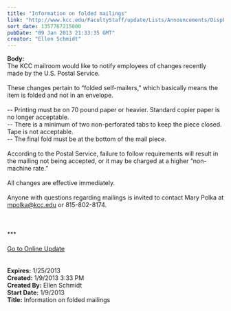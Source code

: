 ```yaml
---
title: "Information on folded mailings"
link: "http://www.kcc.edu/FacultyStaff/update/Lists/Announcements/DispForm.aspx?ID=948"
sort_date: 1357767215000
pubDate: "09 Jan 2013 21:33:35 GMT"
creator: "Ellen Schmidt"
---
```


<div><b>Body:</b> <div class="ExternalClass6EB206F0665A4E9DB6572CF159829108">
<div>The KCC mailroom would like to notify employees of changes recently made by the U.S. Postal Service.</div>
<div><br />These changes pertain to “folded self-mailers,” which basically means the item is folded and not in an envelope.</div>
<div><br />-- Printing must be on 70 pound paper or heavier. Standard copier paper is no longer acceptable.<br />-- There is a minimum of two non-perforated tabs to keep the piece closed. Tape is not acceptable.<br />-- The final fold must be at the bottom of the mail piece.</div>
<div><br />According to the Postal Service, failure to follow requirements will result in the mailing not being accepted, or it may be charged at a higher “non-machine rate.”</div>
<div><br />All changes are effective immediately.</div>
<div><br />Anyone with questions regarding mailings is invited to contact Mary Polka at <a href="mailto:mpolka@kcc.edu">mpolka@kcc.edu</a> or 815-802-8174.</div>
<div> </div>
<div>
<div>
<div> </div>
<div> </div>
<div>
<div>***</div>
<div> </div>
<div><a href="/FacultyStaff/update/Pages/dailyupdate.aspx">Go to Online Update</a></div>
<div> </div></div></div></div>
<div> </div></div></div>
<div><b>Expires:</b> 1/25/2013</div>
<div><b>Created:</b> 1/9/2013 3:33 PM</div>
<div><b>Created By:</b> Ellen Schmidt</div>
<div><b>Start Date:</b> 1/9/2013</div>
<div><b>Title:</b> Information on folded mailings</div>
